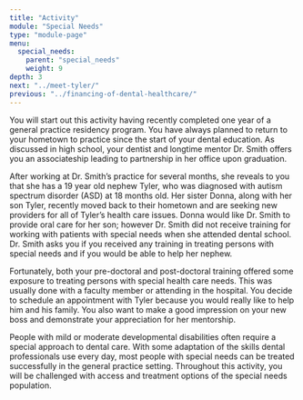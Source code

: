 ```yaml
---
title: "Activity"
module: "Special Needs"
type: "module-page"
menu:
  special_needs:
    parent: "special_needs"
    weight: 9
depth: 3
next: "../meet-tyler/"
previous: "../financing-of-dental-healthcare/"
---
```

<div class="pageblock"><p>You will start out this activity having recently completed one year of a general practice residency program. You have always planned to return to your hometown to practice since the start of your dental education. As discussed in high school, your dentist and longtime mentor Dr. Smith offers you an associateship leading to partnership in her office upon graduation. </p>
<p>After working at Dr. Smith’s practice for several months, she reveals to you that she has a 19 year old nephew Tyler, who was diagnosed with autism spectrum disorder (ASD) at 18 months old. Her sister Donna, along with her son Tyler, recently moved back to their hometown and are seeking new providers for all of Tyler’s health care issues. Donna would like Dr. Smith to provide oral care for her son; however Dr. Smith did not receive training for working with patients with special needs when she attended dental school. Dr. Smith asks you if you received any training in treating persons with special needs and if you would be able to help her nephew.  </p>
<p>Fortunately, both your pre-doctoral and post-doctoral training offered some exposure to treating persons with special health care needs. This was usually done with a faculty member or attending in the hospital. You decide to schedule an appointment with Tyler because you would really like to help him and his family. You also want to make a good impression on your new boss and demonstrate your appreciation for her mentorship.</p>
<p>People with mild or moderate developmental disabilities often require a special approach to dental care. With some adaptation of the skills dental professionals use every day, most people with special needs can be treated successfully in the general practice setting. Throughout this activity, you will be challenged with access and treatment options of the special needs population. </p>
</div>